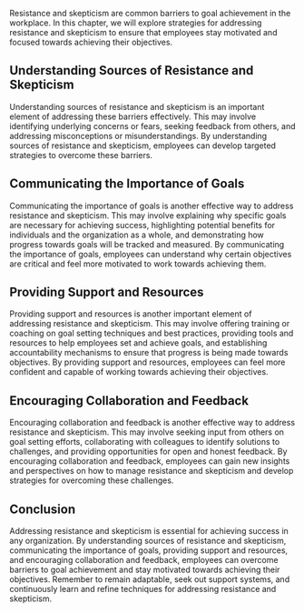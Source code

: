 
Resistance and skepticism are common barriers to goal achievement in the workplace. In this chapter, we will explore strategies for addressing resistance and skepticism to ensure that employees stay motivated and focused towards achieving their objectives.

Understanding Sources of Resistance and Skepticism
--------------------------------------------------

Understanding sources of resistance and skepticism is an important element of addressing these barriers effectively. This may involve identifying underlying concerns or fears, seeking feedback from others, and addressing misconceptions or misunderstandings. By understanding sources of resistance and skepticism, employees can develop targeted strategies to overcome these barriers.

Communicating the Importance of Goals
-------------------------------------

Communicating the importance of goals is another effective way to address resistance and skepticism. This may involve explaining why specific goals are necessary for achieving success, highlighting potential benefits for individuals and the organization as a whole, and demonstrating how progress towards goals will be tracked and measured. By communicating the importance of goals, employees can understand why certain objectives are critical and feel more motivated to work towards achieving them.

Providing Support and Resources
-------------------------------

Providing support and resources is another important element of addressing resistance and skepticism. This may involve offering training or coaching on goal setting techniques and best practices, providing tools and resources to help employees set and achieve goals, and establishing accountability mechanisms to ensure that progress is being made towards objectives. By providing support and resources, employees can feel more confident and capable of working towards achieving their objectives.

Encouraging Collaboration and Feedback
--------------------------------------

Encouraging collaboration and feedback is another effective way to address resistance and skepticism. This may involve seeking input from others on goal setting efforts, collaborating with colleagues to identify solutions to challenges, and providing opportunities for open and honest feedback. By encouraging collaboration and feedback, employees can gain new insights and perspectives on how to manage resistance and skepticism and develop strategies for overcoming these challenges.

Conclusion
----------

Addressing resistance and skepticism is essential for achieving success in any organization. By understanding sources of resistance and skepticism, communicating the importance of goals, providing support and resources, and encouraging collaboration and feedback, employees can overcome barriers to goal achievement and stay motivated towards achieving their objectives. Remember to remain adaptable, seek out support systems, and continuously learn and refine techniques for addressing resistance and skepticism.
